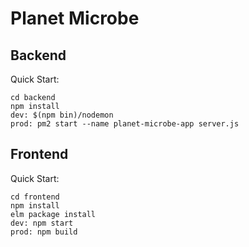 # Planet Microbe

## Backend 

Quick Start:
```
cd backend
npm install
dev: $(npm bin)/nodemon
prod: pm2 start --name planet-microbe-app server.js
```

## Frontend

Quick Start:
```
cd frontend
npm install
elm package install
dev: npm start
prod: npm build
```

